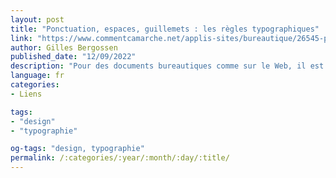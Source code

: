 ```yaml
---
layout: post
title: "Ponctuation, espaces, guillemets : les règles typographiques"
link: "https://www.commentcamarche.net/applis-sites/bureautique/26545-ponctuation-espaces-guillemets-les-regles-typographiques"
author: Gilles Bergossen
published_date: "12/09/2022"
description: "Pour des documents bureautiques comme sur le Web, il est important de respecter les règles typographiques françaises quand on rédige des textes. C'est le meilleur moyen de présenter des écrits agréables à lire."
language: fr
categories:
- Liens

tags:
- "design"
- "typographie"

og-tags: "design, typographie"
permalink: /:categories/:year/:month/:day/:title/
---
```

